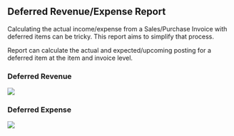 ## Deferred Revenue/Expense Report

Calculating the actual income/expense from a Sales/Purchase Invoice with deferred items can be tricky. This report aims to simplify that process.

Report can calculate the actual and expected/upcoming posting for a deferred item at the item and invoice level.

### Deferred Revenue

![](https://docs.erpnext.com/files/def_revenue.png)

### Deferred Expense

![](https://docs.erpnext.com/files/def_expense.png)